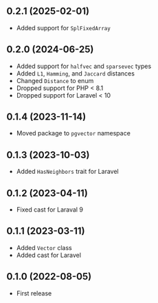## 0.2.1 (2025-02-01)

- Added support for `SplFixedArray`

## 0.2.0 (2024-06-25)

- Added support for `halfvec` and `sparsevec` types
- Added `L1`, `Hamming`, and `Jaccard` distances
- Changed `Distance` to enum
- Dropped support for PHP < 8.1
- Dropped support for Laravel < 10

## 0.1.4 (2023-11-14)

- Moved package to `pgvector` namespace

## 0.1.3 (2023-10-03)

- Added `HasNeighbors` trait for Laravel

## 0.1.2 (2023-04-11)

- Fixed cast for Laraval 9

## 0.1.1 (2023-03-11)

- Added `Vector` class
- Added cast for Laravel

## 0.1.0 (2022-08-05)

- First release
